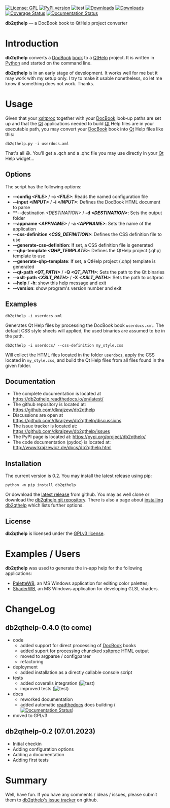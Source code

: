 [![License: GPL](https://img.shields.io/badge/License-GPL-green.svg)](https://github.com/dkrajzew/db2qthelp/blob/main/LICENSE)
[![PyPI version](https://badge.fury.io/py/db2qthelp.svg)](https://pypi.org/project/db2qthelp/)
![test](https://github.com/dkrajzew/db2qthelp/actions/workflows/test.yml/badge.svg)
[![Downloads](https://static.pepy.tech/badge/db2qthelp)](https://pepy.tech/projects/db2qthelp)
[![Downloads](https://static.pepy.tech/badge/db2qthelp/week)](https://pepy.tech/projects/db2qthelp)
[![Coverage Status](https://coveralls.io/repos/github/dkrajzew/db2qthelp/badge.svg?branch=main)](https://coveralls.io/github/dkrajzew/db2qthelp?branch=main)
[![Documentation Status](https://readthedocs.org/projects/db2qthelp/badge/?version=latest)](https://db2qthelp.readthedocs.io/en/latest/?badge=latest)

__db2qthelp__ &mdash; a DocBook book to QtHelp project converter

# Introduction

__db2qthelp__ converts a [DocBook](https://docbook.org/) [book](https://tdg.docbook.org/tdg/4.5/book.html) to a [QtHelp](https://doc.qt.io/qt-5/qthelp-framework.html) project. It is written in [Python](https://www.python.org/) and started on the command line.

__db2qthelp__ is in an early stage of development. It works well for me but it may work with my setup only. I try to make it usable nonetheless, so let me know if something does not work. Thanks.


# Usage

Given that your [xsltproc](https://gitlab.gnome.org/GNOME/libxslt) together with your [DocBook](https://docbook.org/) look-up paths are set up and that the [Qt](https://www.qt.io/) applications needed to build [Qt](https://www.qt.io/) Help files are in your executable path, you may convert your [DocBook](https://docbook.org/) book into [Qt](https://www.qt.io/) Help files like this:

```console
db2qthelp.py -i userdocs.xml
```

That&#39;s all &#x1F603;. You&#39;ll get a .qch and a .qhc file you may use directly in your [Qt](https://www.qt.io/) Help widget&#8230;

## Options

The script has the following options:

* **--config *&lt;FILE&gt;*** / **-c *&lt;FILE&gt;***: Reads the named configuration file
* **--input *&lt;INPUT&gt;*** / **-i *&lt;INPUT&gt;***: Defines the DocBook HTML document to parse
* **--destination *&lt;DESTINATION&gt;* / **-d *&lt;DESTINATION&gt;***: Sets the output folder
* **--appname *&lt;APPNAME&gt;*** / **-a *&lt;APPNAME&gt;***: Sets the name of the application
* **--css-definition *&lt;CSS_DEFINITION&gt;***: Defines the CSS definition file to use
* **--generate-css-definition**: If set, a CSS definition file is generated
* **--qhp-template *&lt;QHP_TEMPLATE&gt;***: Defines the QtHelp project (.qhp) template to use
* **--generate-qhp-template**: If set, a QtHelp project (.qhp) template is generated
* **--qt-path *&lt;QT_PATH&gt;*** / **-Q *&lt;QT_PATH&gt;***: Sets the path to the Qt binaries
* **--xslt-path *&lt;XSLT_PATH&gt;*** / **-X *&lt;XSLT_PATH&gt;***: Sets the path to xsltproc
* **--help** / **-h**: show this help message and exit
* **--version**: show program&#39;s version number and exit


## Examples

```shell
db2qthelp -i userdocs.xml
```

Generates Qt Help files by processing the DocBook book ```userdocs.xml```. The default CSS style sheets will applied, the used binaries are assumed to be in the path.

```shell
db2qthelp -i userdocs/ --css-definition my_style.css
```

Will collect the HTML files located in the folder ```userdocs```, apply the CSS located in ```my_style.css```, and build the Qt Help files from all files found in the given folder.


## Documentation

* The complete documentation is located at <https://db2qthelp.readthedocs.io/en/latest/>
* The github repository is located at: <https://github.com/dkrajzew/db2qthelp>
* Discussions are open at <https://github.com/dkrajzew/db2qthelp/discussions>
* The issue tracker is located at: <https://github.com/dkrajzew/db2qthelp/issues>
* The PyPI page is located at: <https://pypi.org/project/db2qthelp/>
* The code documentation (pydoc) is located at: <http://www.krajzewicz.de/docs/db2qthelp.html>


## Installation

The current version is 0.2. You may install the latest release using pip:

```console
python -m pip install db2qthelp
```

Or download the [latest release](https://github.com/dkrajzew/db2qthelp/releases/tag/0.2) from github. You may as well clone or download the [db2qthelp git repository](https://github.com/dkrajzew/db2qthelp). There is also a page about [installing db2qthelp](install.md) which lists further options.


## License

**db2qthelp** is licensed under the [GPLv3 license](https://raw.githubusercontent.com/dkrajzew/db2qthelp/refs/heads/main/LICENSE).


# Examples / Users

**db2qthelp** was used to generate the in-app help for the following applications:

* [PaletteWB](https://www.palettewb.com), an MS Windows application for editing color palettes;
* [ShaderWB](https://www.krajzewicz.de/blog/shaderwb.php), an MS Windows application for developing GLSL shaders.

# ChangeLog

## db2qthelp-0.4.0 (to come)

* code
    * added support for direct processing of [DocBook](https://docbook.org/) books
    * added suport for processing chuncked [xsltproc](https://gitlab.gnome.org/GNOME/libxslt) HTML output
    * moved to argparse / configparser
    * refactoring
* deployment
    * added installation as a directly callable console script
* tests
    * added coveralls integration (![test](https://github.com/dkrajzew/db2qthelp/actions/workflows/test.yml/badge.svg))
    * improved tests (![test](https://github.com/dkrajzew/db2qthelp/actions/workflows/test.yml/badge.svg))
* docs
    * reworked documentation
    * added automatic [readthedocs](https://db2qthelp.readthedocs.io/) docs building ([![Documentation Status](https://readthedocs.org/projects/db2qthelp/badge/?version=latest)](https://db2qthelp.readthedocs.io/en/latest/?badge=latest))
* moved to GPLv3


## db2qthelp-0.2 (07.01.2023)

* Initial checkin
* Adding configuration options
* Adding a documentation
* Adding first tests


# Summary

Well, have fun. If you have any comments / ideas / issues, please submit them to [db2qthelp's issue tracker](https://github.com/dkrajzew/db2qthelp/issues) on github.


